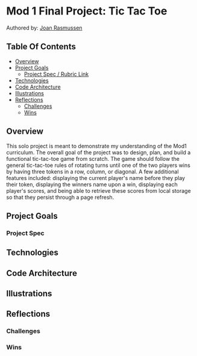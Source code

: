 # Mod 1 Final Project: Tic Tac Toe  
Authored by: [Joan Rasmussen](https://github.com/raz-joan)  

## Table Of Contents
- [Overview](#overview)
- [Project Goals](#project-goals)
  - [Project Spec / Rubric Link](#project-spec)
- [Technologies](#technologies)
- [Code Architecture](#code-architecture)
- [Illustrations](#illustrations)
- [Reflections](#reflections)
  - [Challenges](#challenges)
  - [Wins](#wins)


## Overview
  This solo project is meant to demonstrate my understanding of the Mod1 curriculum. The overall goal of the project was to design, plan, and build a functional tic-tac-toe game from scratch. The game should follow the general tic-tac-toe rules of rotating turns until one of the two players wins by having three tokens in a row, column, or diagonal. A few additional features included: displaying the current player's name before they play their token, displaying the winners name upon a win, displaying each player's scores, and being able to retrieve these scores from local storage so that they persist through a page refresh.  

## Project Goals
### Project Spec
## Technologies
## Code Architecture
## Illustrations
## Reflections
### Challenges
### Wins
